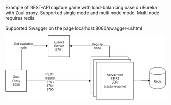 Example of REST-API capture game with load-balancing base on Eureka with Zuul proxy.
Supported single mode and multi node mode. Multi node requires redis.

Supported Swagger on the page localhost:8080/swagger-ui.html

![Architecture](https://github.com/technokratos/zuul-eureka-rest-example/blob/master/doc/zuul-eureka-rest.png)

